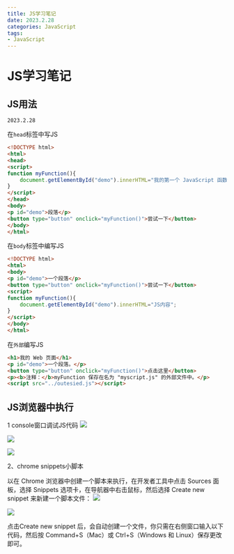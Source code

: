 ```yaml
---
title: JS学习笔记
date: 2023.2.28
categories: JavaScript
tags: 
- JavaScript
---
```


#  JS学习笔记 

## JS用法  
`2023.2.28`

在`head`标签中写JS
```HTML
<!DOCTYPE html>
<html>
<head>
<script>
function myFunction(){
    document.getElementById("demo").innerHTML="我的第一个 JavaScript 函数";
}
</script>
</head>
<body>
<p id="demo">段落</p>
<button type="button" onclick="myFunction()">尝试一下</button>
</body>
</html>
```

在`body`标签中编写JS
```html
<!DOCTYPE html>
<html>
<body>
<p id="demo">一个段落</p>
<button type="button" onclick="myFunction()">尝试一下</button>
<script>
function myFunction(){
    document.getElementById("demo").innerHTML="JS内容";
}
</script>
</body>
</html>
```
在`外部`编写JS
```html
<h1>我的 Web 页面</h1>
<p id="demo">一个段落。</p>
<button type="button" onclick="myFunction()">点击这里</button>
<p><b>注释：</b>myFunction 保存在名为 "myscript.js" 的外部文件中。</p>
<script src="../outesied.js"></script>
```


## JS浏览器中执行

1 console窗口调试JS代码
![](https://atts.w3cschool.cn/attachments/day_210927/202109271433192356.jpg)


![](https://atts.w3cschool.cn/attachments/day_210927/202109271433194077.jpg)

![](https://atts.w3cschool.cn/attachments/image/20211106/1636165017322580.jpeg)


2、chrome snippets小脚本

以在 Chrome 浏览器中创建一个脚本来执行，在开发者工具中点击 Sources 面板，选择 Snippets 选项卡，在导航器中右击鼠标，然后选择 Create new snippet 来新建一个脚本文件：
![](https://atts.w3cschool.cn/attachments/day_210927/202109271433207531.jpg)

![](https://atts.w3cschool.cn/attachments/day_210927/202109271433219500.jpg)

点击Create new snippet 后，会自动创建一个文件，你只需在右侧窗口输入以下代码，然后按 Command+S（Mac）或 Ctrl+S（Windows 和 Linux）保存更改即可。